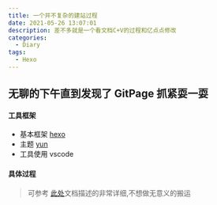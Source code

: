 ```yaml
---
title: 一个并不复杂的建站过程
date: 2021-05-26 13:07:01
description: 差不多就是一个看文档C+V的过程和亿点点修改
categories:
  - Diary
tags:
  - Hexo
---
```


## 无聊的下午直到发现了 GitPage 抓紧耍一耍
#### 工具框架
  + 基本框架 [hexo](https://hexo.io/zh-cn/)
  + 主题 [yun](https://yun.yunyoujun.cn/guide/)
  + 工具使用 vscode
#### 具体过程
  > 可参考 [此处](https://www.yunyoujun.cn/share/how-to-build-your-site/)文档描述的非常详细,不想做无意义的搬运
